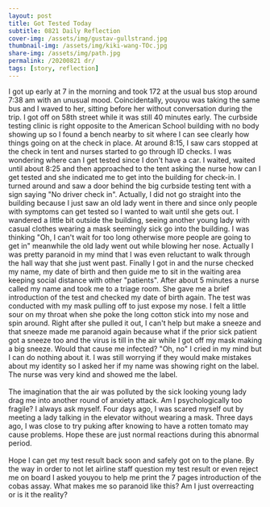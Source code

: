 ```yaml
---
layout: post
title: Got Tested Today
subtitle: 0821 Daily Reflection
cover-img: /assets/img/gustav-gullstrand.jpg
thumbnail-img: /assets/img/kiki-wang-TOc.jpg
share-img: /assets/img/path.jpg
permalink: /20200821 dr/
tags: [story, reflection]
---
```


I got up early at 7 in the morning and took 172 at the usual bus stop around 7:38 am with an unusual mood. 
Coincidentally, youyou was taking the same bus and I waved to her, sitting before her without conversation 
during the trip. I got off on 58th street while it was still 40 minutes early. The 
curbside testing clinic is right opposite to the American School building with no body showing up so I found 
a bench nearby to sit where I can see clearly how things going on at the check in place. At around 8:15, I 
saw cars stopped at the check in tent and nurses started to go through ID checks. I was wondering where can 
I get tested since I don't have a car. I waited, waited until about 8:25 and then approached to the tent asking 
the nurse how can I get tested and she indicated me to get into the building for check-in. I turned around and 
saw a door behind the big curbside testing tent with a sign saying "No driver check in". Actually, I did not go 
straight into the building because I just saw an old lady went in there and since only people with symptoms can 
get tested so I wanted to wait until she gets out. I wandered a little bit outside the building, seeing another 
young lady with casual clothes wearing a mask seemingly sick go into the building. I was thinking "Oh, I 
can't wait for too long otherwise more people are going to get in" meanwhile the old lady went out while blowing 
her nose. Actually I was pretty paranoid in my mind that I was even reluctant to walk through the hall 
way that she just went past. Finally I got in and the nurse checked my name, my date of birth and then guide me to 
sit in the waiting area keeping social distance with other "patients". After about 5 minutes a nurse called my 
name and took me to a triage room. She gave me a brief introduction of the test and checked my date of birth again. 
The test was conducted with my mask pulling off to just expose my nose. I felt a little sour on my throat when 
she poke the long cotton stick into my nose and spin around. Right after she pulled it out, I can't help but make a 
sneeze and that sneeze made me paranoid again because what if the prior sick patient got a sneeze too and the virus is 
till in the air while I got off my mask making a big sneeze. Would that cause me infected? "Oh, no" I cried in my 
mind but I can do nothing about it. I was still worrying if they would make mistakes about my identity so I asked her 
if my name was showing right on the label. The nurse was very kind and showed me the label.  
<br>
The imagination that the air was polluted by the sick looking young lady drag me into another round of anxiety attack. Am 
I psychologically too fragile? I always ask myself. Four days ago, I was scared myself out by meeting a lady talking 
in the elevator without wearing a mask. Three days ago, I was close to try puking after knowing to have a rotten tomato may 
cause problems. Hope these are just normal reactions during this abnormal period.  
<br>
Hope I can get my test result back soon and safely got on to the plane. By the way in order to not let airline staff 
question my test result or even reject me on board I asked youyou to help me print the 7 pages introduction of the cobas 
assay. What makes me so paranoid like this? Am I just overreacting or is it the reality?   